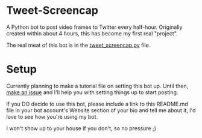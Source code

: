 # Tweet-Screencap
A Python bot to post video frames to Twitter every half-hour. Originally created within about 4 hours, this has become my first real "project".

The real meat of this bot is in the [tweet_screencap.py](tweet_screencap.py) file.

# Setup
Currently planning to make a tutorial file on setting this bot up. Until then, [make an issue](https://github.com/helpimnotdrowning/tweet-screencap/issues/new) and I'll help you with setting things up to start posting.

If you DO decide to use this bot, please include a link to this README.md file in your bot account's Website section of your bio and tell me about it, I'd love to see how you're using my bot.

I won't show up to your house if you don't, so no pressure ;)
